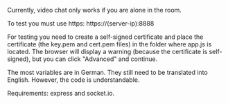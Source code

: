 Currently, video chat only works if you are alone in the room.

To test you must use https:
https://(server-ip):8888

For testing you need to create a self-signed certificate and place the certificate (the key.pem and cert.pem files) in the folder where app.js is located. The browser will display a warning (because the certificate is self-signed), but you can click "Advanced" and continue.

The most variables are in German. They still need to be translated into English. However, the code is understandable.

Requirements: express and socket.io.
